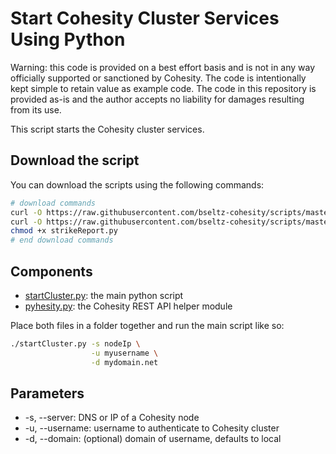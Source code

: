 # Start Cohesity Cluster Services Using Python

Warning: this code is provided on a best effort basis and is not in any way officially supported or sanctioned by Cohesity. The code is intentionally kept simple to retain value as example code. The code in this repository is provided as-is and the author accepts no liability for damages resulting from its use.

This script starts the Cohesity cluster services.

## Download the script

You can download the scripts using the following commands:

```bash
# download commands
curl -O https://raw.githubusercontent.com/bseltz-cohesity/scripts/master/python/startCluster/startCluster.py
curl -O https://raw.githubusercontent.com/bseltz-cohesity/scripts/master/python/pyhesity.py
chmod +x strikeReport.py
# end download commands
```

## Components

* [startCluster.py](https://raw.githubusercontent.com/bseltz-cohesity/scripts/master/python/startCluster/startCluster.py): the main python script
* [pyhesity.py](https://raw.githubusercontent.com/bseltz-cohesity/scripts/master/python/pyhesity/pyhesity.py): the Cohesity REST API helper module

Place both files in a folder together and run the main script like so:

```bash
./startCluster.py -s nodeIp \
                  -u myusername \
                  -d mydomain.net
```

## Parameters

* -s, --server: DNS or IP of a Cohesity node
* -u, --username: username to authenticate to Cohesity cluster
* -d, --domain: (optional) domain of username, defaults to local
